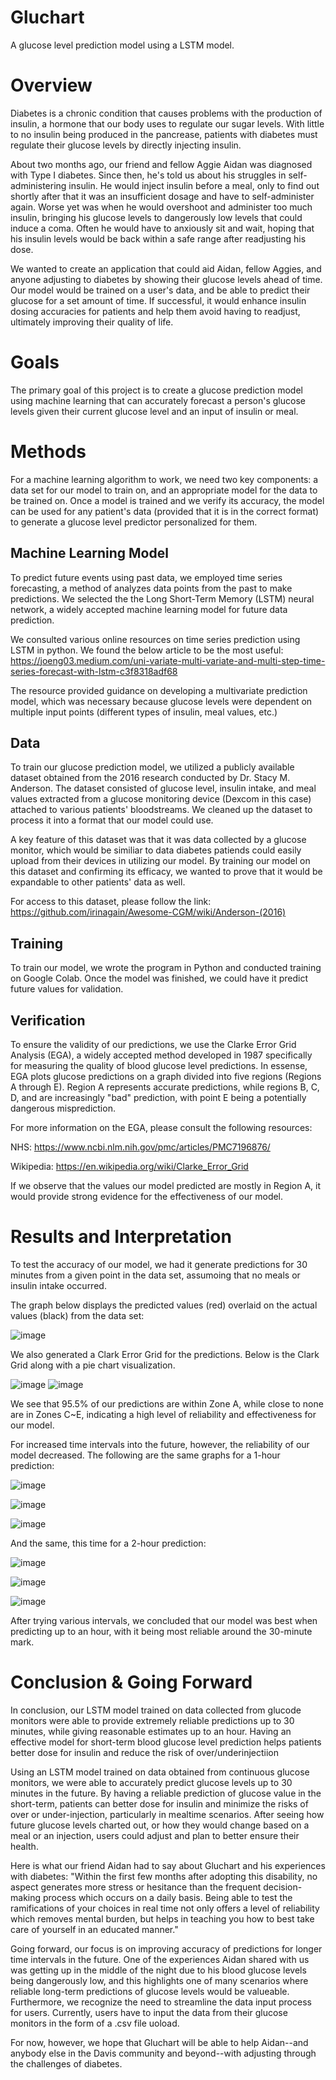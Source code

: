 # Gluchart
A glucose level prediction model using a LSTM model.

# Overview
Diabetes is a chronic condition that causes problems with the production of insulin, a hormone that our body uses to regulate our sugar levels. With little to no insulin 
being produced in the pancrease, patients with diabetes must regulate their glucose levels by directly injecting insulin.

About two months ago, our friend and fellow Aggie Aidan was diagnosed with Type I diabetes. Since then, he's told us about his struggles in self-administering insulin.
He would inject insulin before a meal, only to find out shortly after that it was an insufficient dosage and have to self-administer again. Worse yet was when he would
overshoot and administer too much insulin, bringing his glucose levels to dangerously low levels that could induce a coma. Often he would have to anxiously sit and wait, hoping that his insulin levels would be back within a safe range after readjusting his dose.

We wanted to create an application that could aid Aidan, fellow Aggies, and anyone adjusting to diabetes by showing their glucose levels ahead of time. Our model would be trained on a user's data, and be able to predict their glucose for a set amount of time. If successful, it would enhance insulin dosing accuracies for patients and help them avoid having to readjust, ultimately improving their quality of life.

# Goals
The primary goal of this project is to create a glucose prediction model using machine learning that can accurately forecast a person's glucose levels given their current glucose level and an input of insulin or meal.

# Methods
For a machine learning algorithm to work, we need two key components: a data set for our model to train on, and an appropriate model for the data to be trained on. Once a model is trained and we verify its accuracy, the model can be used for any patient's data (provided that it is in the correct format) to generate a glucose level predictor personalized for them.

## Machine Learning Model
To predict future events using past data, we employed time series forecasting, a method of analyzes data points from the past to make predictions. We selected the the Long Short-Term Memory (LSTM) neural network, a widely accepted machine learning model for future data prediction.

We consulted various online resources on time series prediction using LSTM in python. We found the below article to be the most useful:
https://joeng03.medium.com/uni-variate-multi-variate-and-multi-step-time-series-forecast-with-lstm-c3f8318adf68

The resource provided guidance on developing a multivariate prediction model, which was necessary because glucose levels were dependent on multiple input points (different types of insulin, meal values, etc.)

## Data
To train our glucose prediction model, we utilized a publicly available dataset obtained from the 2016 research conducted by Dr. Stacy M. Anderson. 
The dataset consisted of glucose level, insulin intake, and meal values extracted from a glucose monitoring device (Dexcom in this case) attached to various patients' bloodstreams. We cleaned up the dataset to process it into a format that our model could use.

A key feature of this dataset was that it was data collected by a glucose monitor, which would be similiar to data diabetes patiends could easily upload from their devices in utilizing our model. By training our model on this dataset and confirming its efficacy, we wanted to prove that it would be expandable to other patients' data as well.

For access to this dataset, please follow the link: https://github.com/irinagain/Awesome-CGM/wiki/Anderson-(2016)

## Training
To train our model, we wrote the program in Python and conducted training on Google Colab. Once the model was finished, we could have it predict future values for validation.

## Verification
To ensure the validity of our predictions, we use the Clarke Error Grid Analysis (EGA), a widely accepted method developed in 1987 specifically for measuring the quality of blood glucose level predictions. In essense, EGA plots glucose predictions on a graph divided into five regions (Regions A through E). Region A represents accurate predictions, while regions B, C, D, and are increasingly "bad" prediction, with point E being a potentially dangerous misprediction.

For more information on the EGA, please consult the following resources:

NHS: https://www.ncbi.nlm.nih.gov/pmc/articles/PMC7196876/

Wikipedia: https://en.wikipedia.org/wiki/Clarke_Error_Grid

If we observe that the values our model predicted are mostly in Region A, it would provide strong evidence for the effectiveness of our model.

# Results and Interpretation
To test the accuracy of our model, we had it generate predictions for 30 minutes from a given point in the data set, assumoing that no meals or insulin intake occurred.

The graph below displays the predicted values (red) overlaid on the actual values (black) from the data set:

![image](https://github.com/TimStewartJ/gluchart/assets/24793742/5ec62a28-92a9-44aa-9b89-3091ee338f71)

We also generated a Clark Error Grid for the predictions. Below is the Clark Grid along with a pie chart visualization.

![image](https://github.com/TimStewartJ/gluchart/assets/24793742/ad52000b-7c19-4348-b79d-b3b39f0db43f)
![image](https://github.com/TimStewartJ/gluchart/assets/24793742/8af71481-c5b0-4574-a858-a4da4ae0e407)

We see that 95.5% of our predictions are within Zone A, while close to none are in Zones C~E, indicating a high level of reliability and effectiveness for our model.

For increased time intervals into the future, however, the reliability of our model decreased. The following are the same graphs for a 1-hour prediction:

![image](https://github.com/TimStewartJ/gluchart/assets/24793742/7fea08b7-64cb-4900-b3eb-b1a4076065fe)

![image](https://github.com/TimStewartJ/gluchart/assets/24793742/94928a12-55d1-4ba3-93a2-beb76156e537)

![image](https://github.com/TimStewartJ/gluchart/assets/24793742/e006aaed-69ca-4259-b25c-a05b3fe1bbdf)

And the same, this time for a 2-hour prediction:

![image](https://github.com/TimStewartJ/gluchart/assets/24793742/3e8212e0-4111-4a56-bce1-60d2ef6d6935)

![image](https://github.com/TimStewartJ/gluchart/assets/24793742/1130d1e8-ca93-4897-b1ce-ec9491a9909b)

![image](https://github.com/TimStewartJ/gluchart/assets/24793742/418b4ac5-1e0d-4435-a6a0-53b608918f6d)

After trying various intervals, we concluded that our model was best when predicting up to an hour, with it being most reliable around the 30-minute mark.

# Conclusion & Going Forward
In conclusion, our LSTM model trained on data collected from glucode monitors were able to provide extremely reliable predictions up to 30 minutes, while giving reasonable estimates up to an hour. Having an effective model for short-term blood glucose level prediction helps patients better dose for insulin and reduce the risk of over/underinjectiion

Using an LSTM model trained on data obtained from continuous glucose monitors, we were able to accurately predict glucose levels up to 30 minutes in the future. 
By having a reliable prediction of glucose value in the short-term, patients can better dose for insulin and minimize the risks of over or under-injection, particularly in mealtime scenarios. After seeing how future glucose levels charted out, or how they would change based on a meal or an injection, users could adjust and plan to better ensure their health.

Here is what our friend Aidan had to say about Gluchart and his experiences with diabetes:
"Within the first few months after adopting this disability, no aspect generates more stress or hesitance than the frequent decision-making process which occurs on a daily basis. Being able to test the ramifications of your choices in real time not only offers a level of reliability which removes mental burden, but helps in teaching you how to best take care of yourself in an educated manner."


Going forward, our focus is on improving accuracy of predictions for longer time intervals in the future. One of the experiences Aidan shared with us was getting up in the middle of the night due to his blood glucose levels being dangerously low, and this highlights one of many scenarios where reliable long-term predictions of glucose levels would be valueable. Furthermore, we recognize the need to streamline the data input process for users. Currently, users have to input the data from their glucose monitors in the form of a .csv file uoload.


For now, however, we hope that Gluchart will be able to help Aidan--and anybody else in the Davis community and beyond--with adjusting through the challenges of diabetes.
